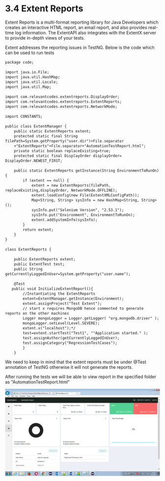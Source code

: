 # 3.4 Extent Reports

Extent Reports is a multi-format reporting library for Java Developers which creates an interactive HTML report, an email report, and also provides real-time log information. The ExtentAPI also integrates with the ExtentX server to provide in-depth views of your tests.

Extent addresses the reporting issues in TestNG. Below is the code which can be used to run tests

```text
package code;

import java.io.File;
import java.util.HashMap;
import java.util.Locale;
import java.util.Map;

import com.relevantcodes.extentreports.DisplayOrder;
import com.relevantcodes.extentreports.ExtentReports;
import com.relevantcodes.extentreports.NetworkMode;

import CONSTANTS;

public class ExtentManager {
    public static ExtentReports extent;
    protected static final String filePath=System.getProperty("user.dir")+File.separator
    +"ExtentReports"+File.separator+"AutomationTestReport.html";
    private static boolean replaceExisting=true;
    protected static final DisplayOrder displayOrder= DisplayOrder.NEWEST_FIRST;

    public static ExtentReports getInstance(String EnvironmentToRunOn) {
        if (extent == null) {
            extent = new ExtentReports(filePath, replaceExisting,displayOrder, NetworkMode.OFFLINE); 
            extent.loadConfig(new File(ExtentXMLConfigPath));
            Map<String, String> sysInfo = new HashMap<String, String>();
            sysInfo.put("Selenium Version", "2.53.1");
            sysInfo.put("Environment", EnvironmentToRunOn);
            extent.addSystemInfo(sysInfo);            
        }
        return extent;
    }
}

class ExtentReports {

    public ExtentReports extent;
    public ExtentTest test;
    public String getCurrentlyLoggedInUser=System.getProperty("user.name");

    @Test       
   public void InitializeExtentReport(){
        //Instantiating the ExtentReports
        extent=ExtentManager.getInstance(Environment);
        extent.assignProject("Test Extent");
        // start x requires MongoDB hence commented to generate reports on the other machines
        Logger mongoLogger = Logger.getLogger( "org.mongodb.driver" );
        mongoLogger.setLevel(Level.SEVERE);
        extent.x("localhost");*/
        test=extent.startTest("Test1", ""Application started." );
        test.assignAuthor(getCurrentlyLoggedInUser);
        test.assignCategory("RegressionTestCases");
        }
    }
```

We need to keep in mind that the extent reports must be under @Test annotation of TestNG otherwise it will not generate the reports.

After running the tests we will be able to view report in the specified folder as "AutomationTestReport.html"

![](../.gitbook/assets/extentreportssample%20%281%29.png)

